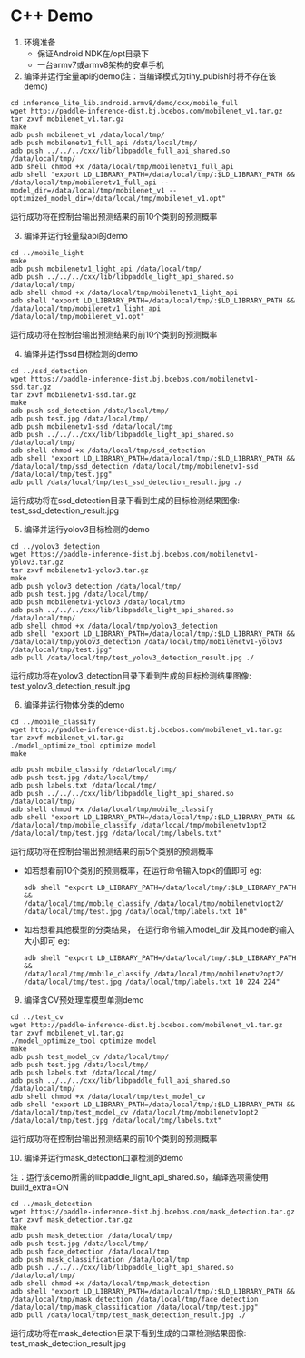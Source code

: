 # C++ Demo
1. 环境准备
   - 保证Android NDK在/opt目录下
   - 一台armv7或armv8架构的安卓手机
2. 编译并运行全量api的demo(注：当编译模式为tiny_pubish时将不存在该demo)
```shell
cd inference_lite_lib.android.armv8/demo/cxx/mobile_full
wget http://paddle-inference-dist.bj.bcebos.com/mobilenet_v1.tar.gz
tar zxvf mobilenet_v1.tar.gz
make
adb push mobilenet_v1 /data/local/tmp/
adb push mobilenetv1_full_api /data/local/tmp/
adb push ../../../cxx/lib/libpaddle_full_api_shared.so /data/local/tmp/
adb shell chmod +x /data/local/tmp/mobilenetv1_full_api
adb shell "export LD_LIBRARY_PATH=/data/local/tmp/:$LD_LIBRARY_PATH && 
/data/local/tmp/mobilenetv1_full_api --model_dir=/data/local/tmp/mobilenet_v1 --optimized_model_dir=/data/local/tmp/mobilenet_v1.opt"
```
运行成功将在控制台输出预测结果的前10个类别的预测概率

3. 编译并运行轻量级api的demo
```shell
cd ../mobile_light
make
adb push mobilenetv1_light_api /data/local/tmp/
adb push ../../../cxx/lib/libpaddle_light_api_shared.so /data/local/tmp/
adb shell chmod +x /data/local/tmp/mobilenetv1_light_api
adb shell "export LD_LIBRARY_PATH=/data/local/tmp/:$LD_LIBRARY_PATH && 
/data/local/tmp/mobilenetv1_light_api /data/local/tmp/mobilenet_v1.opt"
```
运行成功将在控制台输出预测结果的前10个类别的预测概率

4. 编译并运行ssd目标检测的demo
```shell
cd ../ssd_detection
wget https://paddle-inference-dist.bj.bcebos.com/mobilenetv1-ssd.tar.gz
tar zxvf mobilenetv1-ssd.tar.gz
make
adb push ssd_detection /data/local/tmp/
adb push test.jpg /data/local/tmp/
adb push mobilenetv1-ssd /data/local/tmp
adb push ../../../cxx/lib/libpaddle_light_api_shared.so /data/local/tmp/
adb shell chmod +x /data/local/tmp/ssd_detection
adb shell "export LD_LIBRARY_PATH=/data/local/tmp/:$LD_LIBRARY_PATH && 
/data/local/tmp/ssd_detection /data/local/tmp/mobilenetv1-ssd /data/local/tmp/test.jpg"
adb pull /data/local/tmp/test_ssd_detection_result.jpg ./
```
运行成功将在ssd_detection目录下看到生成的目标检测结果图像: test_ssd_detection_result.jpg

5. 编译并运行yolov3目标检测的demo
```shell
cd ../yolov3_detection
wget https://paddle-inference-dist.bj.bcebos.com/mobilenetv1-yolov3.tar.gz
tar zxvf mobilenetv1-yolov3.tar.gz
make
adb push yolov3_detection /data/local/tmp/
adb push test.jpg /data/local/tmp/
adb push mobilenetv1-yolov3 /data/local/tmp
adb push ../../../cxx/lib/libpaddle_light_api_shared.so /data/local/tmp/
adb shell chmod +x /data/local/tmp/yolov3_detection
adb shell "export LD_LIBRARY_PATH=/data/local/tmp/:$LD_LIBRARY_PATH && 
/data/local/tmp/yolov3_detection /data/local/tmp/mobilenetv1-yolov3 /data/local/tmp/test.jpg"
adb pull /data/local/tmp/test_yolov3_detection_result.jpg ./
```
运行成功将在yolov3_detection目录下看到生成的目标检测结果图像: test_yolov3_detection_result.jpg

6. 编译并运行物体分类的demo
```shell
cd ../mobile_classify
wget http://paddle-inference-dist.bj.bcebos.com/mobilenet_v1.tar.gz
tar zxvf mobilenet_v1.tar.gz
./model_optimize_tool optimize model
make

adb push mobile_classify /data/local/tmp/
adb push test.jpg /data/local/tmp/
adb push labels.txt /data/local/tmp/
adb push ../../../cxx/lib/libpaddle_light_api_shared.so /data/local/tmp/
adb shell chmod +x /data/local/tmp/mobile_classify
adb shell "export LD_LIBRARY_PATH=/data/local/tmp/:$LD_LIBRARY_PATH && 
/data/local/tmp/mobile_classify /data/local/tmp/mobilenetv1opt2 /data/local/tmp/test.jpg /data/local/tmp/labels.txt"
```
运行成功将在控制台输出预测结果的前5个类别的预测概率
- 如若想看前10个类别的预测概率，在运行命令输入topk的值即可
    eg:
    ```shell
    adb shell "export LD_LIBRARY_PATH=/data/local/tmp/:$LD_LIBRARY_PATH && 
    /data/local/tmp/mobile_classify /data/local/tmp/mobilenetv1opt2/ /data/local/tmp/test.jpg /data/local/tmp/labels.txt 10"
    ```
- 如若想看其他模型的分类结果， 在运行命令输入model_dir 及其model的输入大小即可
    eg:
    ```shell
    adb shell "export LD_LIBRARY_PATH=/data/local/tmp/:$LD_LIBRARY_PATH && 
    /data/local/tmp/mobile_classify /data/local/tmp/mobilenetv2opt2/ /data/local/tmp/test.jpg /data/local/tmp/labels.txt 10 224 224"
    ```
    
9. 编译含CV预处理库模型单测demo 
```shell
cd ../test_cv
wget http://paddle-inference-dist.bj.bcebos.com/mobilenet_v1.tar.gz
tar zxvf mobilenet_v1.tar.gz
./model_optimize_tool optimize model
make
adb push test_model_cv /data/local/tmp/
adb push test.jpg /data/local/tmp/
adb push labels.txt /data/local/tmp/
adb push ../../../cxx/lib/libpaddle_full_api_shared.so /data/local/tmp/
adb shell chmod +x /data/local/tmp/test_model_cv
adb shell "export LD_LIBRARY_PATH=/data/local/tmp/:$LD_LIBRARY_PATH && 
/data/local/tmp/test_model_cv /data/local/tmp/mobilenetv1opt2 /data/local/tmp/test.jpg /data/local/tmp/labels.txt"
```
运行成功将在控制台输出预测结果的前10个类别的预测概率

10. 编译并运行mask_detection口罩检测的demo

注：运行该demo所需的libpaddle_light_api_shared.so，编译选项需使用build_extra=ON

```shell
cd ../mask_detection
wget https://paddle-inference-dist.bj.bcebos.com/mask_detection.tar.gz
tar zxvf mask_detection.tar.gz
make
adb push mask_detection /data/local/tmp/
adb push test.jpg /data/local/tmp/
adb push face_detection /data/local/tmp
adb push mask_classification /data/local/tmp
adb push ../../../cxx/lib/libpaddle_light_api_shared.so /data/local/tmp/
adb shell chmod +x /data/local/tmp/mask_detection
adb shell "export LD_LIBRARY_PATH=/data/local/tmp/:$LD_LIBRARY_PATH && 
/data/local/tmp/mask_detection /data/local/tmp/face_detection 
/data/local/tmp/mask_classification /data/local/tmp/test.jpg"
adb pull /data/local/tmp/test_mask_detection_result.jpg ./
```
运行成功将在mask_detection目录下看到生成的口罩检测结果图像: test_mask_detection_result.jpg
